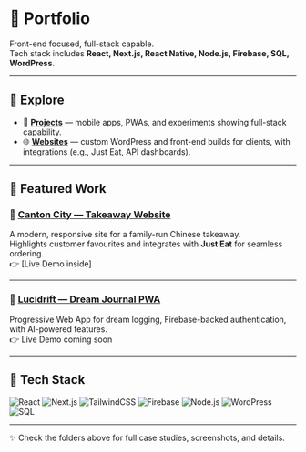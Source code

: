 # 💼 Portfolio

Front-end focused, full-stack capable.  
Tech stack includes **React, Next.js, React Native, Node.js, Firebase, SQL, WordPress**.  

---

## 📂 Explore

- 📱 [**Projects**](Projects) — mobile apps, PWAs, and experiments showing full-stack capability.  
- 🌐 [**Websites**](Websites) — custom WordPress and front-end builds for clients, with integrations (e.g., Just Eat, API dashboards).  

---

## 🌟 Featured Work

### 🏮 [Canton City — Takeaway Website](Websites/CantonCity.md)  
A modern, responsive site for a family-run Chinese takeaway.  
Highlights customer favourites and integrates with **Just Eat** for seamless ordering.  
👉 [Live Demo inside]

---

### 🌌 [Lucidrift — Dream Journal PWA](Projects/Lucidrift.md)  
Progressive Web App for dream logging, Firebase-backed authentication, with AI-powered features.  
👉 Live Demo coming soon

---

## 🔧 Tech Stack

![React](https://img.shields.io/badge/React-20232A?logo=react&logoColor=61DAFB)
![Next.js](https://img.shields.io/badge/Next.js-000000?logo=nextdotjs&logoColor=white)
![TailwindCSS](https://img.shields.io/badge/Tailwind-38B2AC?logo=tailwindcss&logoColor=white)
![Firebase](https://img.shields.io/badge/Firebase-FFCA28?logo=firebase&logoColor=black)
![Node.js](https://img.shields.io/badge/Node.js-43853D?logo=node.js&logoColor=white)
![WordPress](https://img.shields.io/badge/WordPress-21759B?logo=wordpress&logoColor=white)
![SQL](https://img.shields.io/badge/SQL-336791?logo=postgresql&logoColor=white)

---

✨ Check the folders above for full case studies, screenshots, and details.
